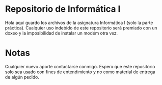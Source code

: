 # Repositorio de Informática I

Hola aquí guardo los archivos de la asignatura Informática I (solo la parte práctica). Cualquier uso indebido de este repositorio será premiado con un doxeo y la imposibilidad de instalar un modém otra vez.

# Notas

Cualquier nuevo aporte contactarse conmigo. Espero que este repositorio solo sea usado con fines de entendimiento y no como material de entrega de algún pedido.
